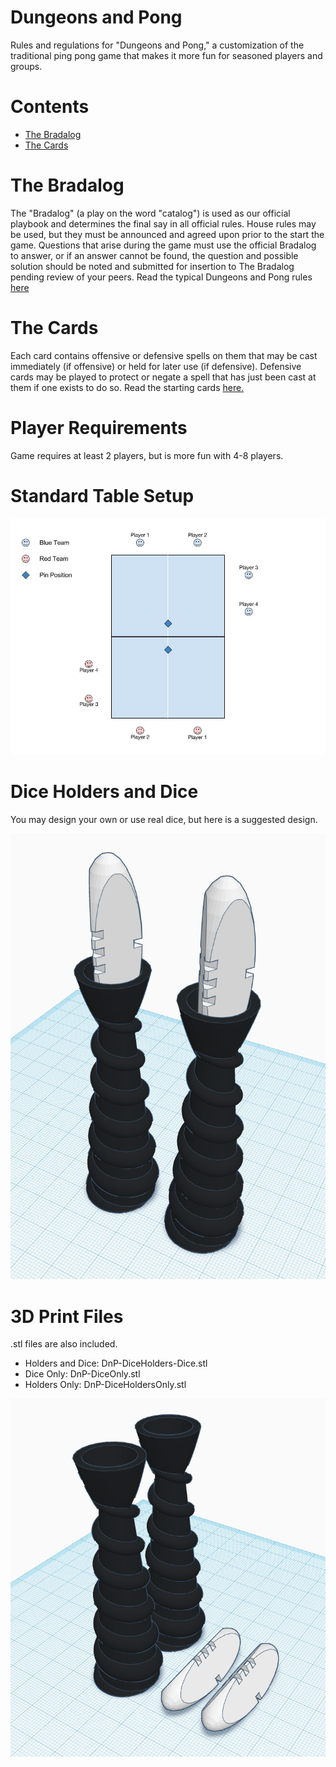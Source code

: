 # Dungeons and Pong
Rules and regulations for "Dungeons and Pong," a customization of the traditional ping pong game that makes it more fun for seasoned players and groups.

# Contents
* [The Bradalog](#the-bradalog)
* [The Cards](#the-cards)

# The Bradalog
The "Bradalog" (a play on the word "catalog") is used as our official playbook and determines the final say in all official rules. House rules may be used, but they must be announced and agreed upon prior to the start the game. Questions that arise during the game must use the official Bradalog to answer, or if an answer cannot be found, the question and possible solution should be noted and submitted for insertion to The Bradalog pending review of your peers. Read the typical Dungeons and Pong rules [here](rules.md)

# The Cards
Each card contains offensive or defensive spells on them that may be cast immediately (if offensive) or held for later use (if defensive). Defensive cards may be played to protect or negate a spell that has just been cast at them if one exists to do so. Read the starting cards [here.](cards.md)

# Player Requirements
Game requires at least 2 players, but is more fun with 4-8 players.

# Standard Table Setup
![Table Setup](pin-pong-table-setup.jpg)

# Dice Holders and Dice
You may design your own or use real dice, but here is a suggested design.

![Dice Holders and Dice](DnP-DiceHolders.png)

# 3D Print Files
.stl files are also included.

* Holders and Dice: DnP-DiceHolders-Dice.stl
* Dice Only: DnP-DiceOnly.stl
* Holders Only: DnP-DiceHoldersOnly.stl

![Dice Holders and Dice](DnP-DiceHolders-Dice-STL.png)
